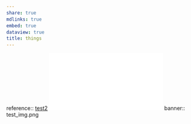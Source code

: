 ```yaml
---
share: true
mdlinks: true
embed: true
dataview: true
title: things
---
```


reference:: [test2](test2)
![CV.pdf](images/CV.pdf)
banner:: test_img.png